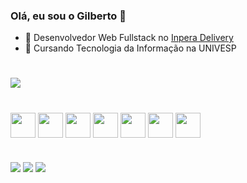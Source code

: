 ### Olá, eu sou o Gilberto 👋

- 🔭 Desenvolvedor Web Fullstack no <a href="https://app.inpera.com.br/delivery/inperadelivery">Inpera Delivery</a>
- 📖 Cursando Tecnologia da Informação na UNIVESP

#

<picture>
  <source
    srcset="https://github-readme-stats.vercel.app/api?username=gilbertogasparoto&show_icons=true&theme=date_night"
    media="(prefers-color-scheme: dark)"
  />
  <img src="https://github-readme-stats.vercel.app/api?username=gilbertogasparoto&show_icons=true" />
</picture>

#

<div>
<img align="center" width="40" height="40" src="https://cdn.jsdelivr.net/gh/devicons/devicon/icons/html5/html5-original.svg" />
<img align="center" width="40" height="40" src="https://cdn.jsdelivr.net/gh/devicons/devicon/icons/css3/css3-original.svg" />
<img align="center" width="40" height="40" src="https://cdn.jsdelivr.net/gh/devicons/devicon/icons/javascript/javascript-original.svg" />
<img align="center" width="40" height="40" src="https://cdn.jsdelivr.net/gh/devicons/devicon/icons/typescript/typescript-original.svg" />
<img align="center" width="40" height="40" src="https://cdn.jsdelivr.net/gh/devicons/devicon/icons/react/react-original.svg" />
<img align="center" width="40" height="40" src="https://cdn.jsdelivr.net/gh/devicons/devicon/icons/nodejs/nodejs-original.svg" />
<img align="center" width="40" height="40" src="https://cdn.jsdelivr.net/gh/devicons/devicon/icons/figma/figma-original.svg" />
</div>

#

<div>
  <a target="_blank" href="https://www.linkedin.com/in/gilberto-gasparoto-098335221/"><img src="https://img.shields.io/badge/LinkedIn-0077B5?style=for-the-badge&logo=linkedin&logoColor=white" /></a>
    <a target="_blank" href="mailto:gilbertohfgasparoto@gmail.com"><img src="https://img.shields.io/badge/Gmail-D14836?style=for-the-badge&logo=gmail&logoColor=white" /></a>
  <a target="_blank" href="https://dribbble.com/gilbertogasparoto"><img src="https://img.shields.io/badge/Dribbble-EA4C89?style=for-the-badge&logo=dribbble&logoColor=white" /></a>
</div>
